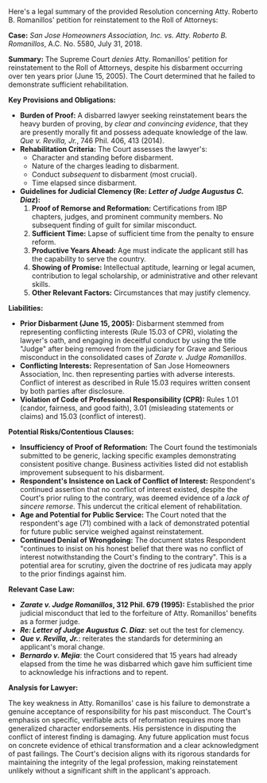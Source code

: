 Here's a legal summary of the provided Resolution concerning Atty. Roberto B. Romanillos' petition for reinstatement to the Roll of Attorneys:

**Case:** *San Jose Homeowners Association, Inc. vs. Atty. Roberto B. Romanillos*, A.C. No. 5580, July 31, 2018.

**Summary:** The Supreme Court *denies* Atty. Romanillos' petition for reinstatement to the Roll of Attorneys, despite his disbarment occurring over ten years prior (June 15, 2005). The Court determined that he failed to demonstrate sufficient rehabilitation.

**Key Provisions and Obligations:**

*   **Burden of Proof:** A disbarred lawyer seeking reinstatement bears the heavy burden of proving, by *clear and convincing evidence*, that they are presently morally fit and possess adequate knowledge of the law. *Que v. Revilla, Jr.*, 746 Phil. 406, 413 (2014).
*   **Rehabilitation Criteria:** The Court assesses the lawyer's:
    *   Character and standing before disbarment.
    *   Nature of the charges leading to disbarment.
    *   Conduct *subsequent* to disbarment (most crucial).
    *   Time elapsed since disbarment.
*   **Guidelines for Judicial Clemency (Re: *Letter of Judge Augustus C. Diaz*):**
    1.  **Proof of Remorse and Reformation:** Certifications from IBP chapters, judges, and prominent community members. No subsequent finding of guilt for similar misconduct.
    2.  **Sufficient Time:** Lapse of sufficient time from the penalty to ensure reform.
    3.  **Productive Years Ahead:** Age must indicate the applicant still has the capability to serve the country.
    4.  **Showing of Promise:** Intellectual aptitude, learning or legal acumen, contribution to legal scholarship, or administrative and other relevant skills.
    5.  **Other Relevant Factors:** Circumstances that may justify clemency.

**Liabilities:**

*   **Prior Disbarment (June 15, 2005):** Disbarment stemmed from representing conflicting interests (Rule 15.03 of CPR), violating the lawyer's oath, and engaging in deceitful conduct by using the title "Judge" after being removed from the judiciary for Grave and Serious misconduct in the consolidated cases of *Zarate v. Judge Romanillos*.
*   **Conflicting Interests:** Representation of San Jose Homeowners Association, Inc. then representing parties with adverse interests.  Conflict of interest as described in Rule 15.03 requires written consent by both parties after disclosure.
*   **Violation of Code of Professional Responsibility (CPR):** Rules 1.01 (candor, fairness, and good faith), 3.01 (misleading statements or claims) and 15.03 (conflict of interest).

**Potential Risks/Contentious Clauses:**

*   **Insufficiency of Proof of Reformation:** The Court found the testimonials submitted to be generic, lacking specific examples demonstrating consistent positive change. Business activities listed did not establish improvement subsequent to his disbarment.
*   **Respondent's Insistence on Lack of Conflict of Interest:** Respondent's continued assertion that no conflict of interest existed, despite the Court's prior ruling to the contrary, was deemed evidence of a *lack of sincere remorse*. This undercut the critical element of rehabilitation.
*   **Age and Potential for Public Service:** The Court noted that the respondent's age (71) combined with a lack of demonstrated potential for future public service weighed against reinstatement.
*   **Continued Denial of Wrongdoing:** The document states Respondent "continues to insist on his honest belief that there was no conflict of interest notwithstanding the Court's finding to the contrary". This is a potential area for scrutiny, given the doctrine of res judicata may apply to the prior findings against him.

**Relevant Case Law:**

*   ***Zarate v. Judge Romanillos*, 312 Phil. 679 (1995):**  Established the prior judicial misconduct that led to the forfeiture of Atty. Romanillos' benefits as a former judge.
*   ***Re: Letter of Judge Augustus C. Diaz***: set out the test for clemency.
*   ***Que v. Revilla, Jr.***: reiterates the standards for determining an applicant's moral change.
*   ***Bernardo v. Mejia***: the Court considered that 15 years had already elapsed from the time he was disbarred which gave him sufficient time to acknowledge his infractions and to repent.

**Analysis for Lawyer:**

The key weakness in Atty. Romanillos' case is his failure to demonstrate a genuine acceptance of responsibility for his past misconduct. The Court's emphasis on specific, verifiable acts of reformation requires more than generalized character endorsements. His persistence in disputing the conflict of interest finding is damaging. Any future application must focus on concrete evidence of ethical transformation and a clear acknowledgment of past failings. The Court's decision aligns with its rigorous standards for maintaining the integrity of the legal profession, making reinstatement unlikely without a significant shift in the applicant's approach.

